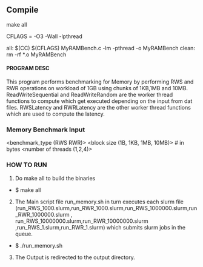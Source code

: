 ## Compile

make all

CFLAGS = -O3 -Wall -lpthread

all:
	$(CC) $(CFLAGS) MyRAMBench.c -lm -pthread -o MyRAMBench
clean:
	rm -rf *.o MyRAMBench
	
#### PROGRAM DESC

This program performs benchmarking for Memory by performing RWS and RWR operations on workload of 1GB using chunks of 1KB,1MB and 10MB.	
ReadWriteSequential and  ReadWriteRandom are the worker thread functions to compute which get executed depending  on the input from dat files.
RWSLatency and RWRLatency are the other worker thread functions which are used to compute the latency.

### Memory Benchmark Input

<benchmark_type (RWS RWR)>
<block size (1B, 1KB, 1MB, 10MB)> # in bytes
<number of threads (1,2,4)>

### HOW TO RUN

1. Do make all to build the binaries
* $ make all

2. The Main script file run_memory.sh in turn executes each slurm file (run_RWS_1000.slurm,run_RWR_1000.slurm,run_RWS_1000000.slurm,run_RWR_1000000.slurm ,
run_RWS_10000000.slurm,run_RWR_10000000.slurm ,run_RWS_1.slurm,run_RWR_1.slurm) which submits slurm jobs in the queue.
* $ ./run_memory.sh

3. The Output is redirected to the output directory.


